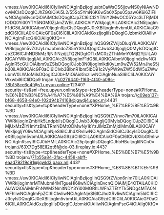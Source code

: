vmess://ew0KICAidiI6ICIyIiwNCiAgInBzIjogIuabtOaWsOS6jjowNS0yNiAwNDowMCIsDQogICJhZGQiOiAi5L2/55So5YmN6K6w5b6X5pu05paw6K6i6ZiFIiwNCiAgInBvcnQiOiAiMCIsDQogICJpZCI6ICI2YTNiY2MwOC05Yzc3LTRjMDItODQ0Yi00YTY5NGM0ZjJmZWEiLA0KICAiYWlkIjogIjAiLA0KICAic2N5IjogImF1dG8iLA0KICAibmV0IjogInRjcCIsDQogICJ0eXBlIjogIm5vbmUiLA0KICAiaG9zdCI6ICIiLA0KICAicGF0aCI6ICIiLA0KICAidGxzIjogIiIsDQogICJzbmkiOiAiIiwNCiAgImFscG4iOiAiIg0KfQ==
vmess://ew0KICAidiI6ICIyIiwNCiAgInBzIjogIlhQSG9tZV/ljbDluqYiLA0KICAiYWRkIjogIm5vZGUyLmJpbmdoZS5nYSIsDQogICJwb3J0IjogIjQ0MyIsDQogICJpZCI6ICJhNDBkMzRjNi1iNzdjLTQ2NDgtOTIxMC0zZThkMmY0MjI2YjUiLA0KICAiYWlkIjogIjAiLA0KICAic2N5IjogImF1dG8iLA0KICAibmV0IjogIndzIiwNCiAgInR5cGUiOiAibm9uZSIsDQogICJob3N0IjogImlkdi0yLm9wZW52MnJheS5jb20iLA0KICAicGF0aCI6ICIvb3BlbnR1bm5lbD91c2VyPW9wZW50dW5uZWwubmV0LWJoMiIsDQogICJ0bHMiOiAidGxzIiwNCiAgInNuaSI6ICIiLA0KICAiYWxwbiI6ICIiDQp9
trojan://c0276440-f163-4f40-a08c-78b158ce6c4f@s1.upyun.online:12340?security=tls&sni=free.upyun.online&type=tcp&headerType=none#XPHome_%E6%BE%B3%E5%A4%A7%E5%88%A9%E4%BA%9A
trojan://c09eb137-bf68-4658-84e0-102d94b74168@jgwdj4.gaox.ml:443?security=tls&type=tcp&headerType=none#XPHome_%E7%BE%8E%E5%9B%BD
vmess://ew0KICAidiI6ICIyIiwNCiAgInBzIjogIlhQSG9tZV/nvo7lm70iLA0KICAiYWRkIjogInZmbHk5LndpbiIsDQogICJwb3J0IjogIjQ0MyIsDQogICJpZCI6ICI4MjUxMzZiYi1mYzBhLTRmNDMtODMwNy1kYzJlMzZmMjdlMmQiLA0KICAiYWlkIjogIjY0IiwNCiAgInNjeSI6ICJhdXRvIiwNCiAgIm5ldCI6ICJ3cyIsDQogICJ0eXBlIjogIm5vbmUiLA0KICAiaG9zdCI6ICIiLA0KICAicGF0aCI6ICIvbXlibG9nIiwNCiAgInRscyI6ICJ0bHMiLA0KICAic25pIjogIiIsDQogICJhbHBuIjogIiINCn0=
trojan://63X7Dg58EII2qt6f@de-03.fireplay.io:443?security=tls&type=tcp&headerType=none#XPHome_%E5%BE%B7%E5%9B%BD
trojan://71b55a84-3fac-4458-abff-eaad79219c91@jgwld3.gaox.ml:443?security=tls&type=tcp&headerType=none#XPHome_%E8%8B%B1%E5%9B%BD
vmess://ew0KICAidiI6ICIyIiwNCiAgInBzIjogIlhQSG9tZV/pn6nlm70iLA0KICAiYWRkIjogImhrMTMubmI4MTgueHl6IiwNCiAgInBvcnQiOiAiMjE4OTAiLA0KICAiaWQiOiAiMmFhNWM2NmItNDY3Yi00MGRhLWFhZTEtYTk5NDg4MTA0NWFhIiwNCiAgImFpZCI6ICIwIiwNCiAgInNjeSI6ICJhdXRvIiwNCiAgIm5ldCI6ICJ3cyIsDQogICJ0eXBlIjogIm5vbmUiLA0KICAiaG9zdCI6ICIiLA0KICAicGF0aCI6ICIiLA0KICAidGxzIjogIiIsDQogICJzbmkiOiAiIiwNCiAgImFscG4iOiAiIg0KfQ==
